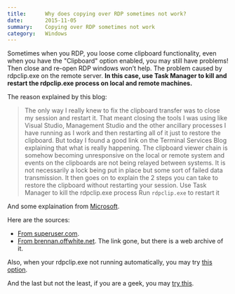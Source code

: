 ```yaml
---
title:      Why does copying over RDP sometimes not work?
date:       2015-11-05
summary:    Copying over RDP sometimes not work
category: 	Windows
---
```


Sometimes when you RDP, you loose come clipboard functionality, even when you have the "Clipboard" option enabled, you may still have problems! Then close and re-open RDP windows  won’t help. The problem caused by rdpclip.exe on the remote server. __In this case, use Task Manager to kill and restart the rdpclip.exe process on local and remote machines.__

The reason explained by this blog:

> The only way I really knew to fix the clipboard transfer was to close my session and restart it. That meant closing the tools I was using like Visual Studio, Management Studio and the other ancillary processes I have running as I work and then restarting all of it just to restore the clipboard. But today I found a good link on the Terminal Services Blog explaining that what is really happening. The clipboard viewer chain is somehow becoming unresponsive on the local or remote system and events on the clipboards are not being relayed between systems. It is not necessarily a lock being put in place but some sort of failed data transmission. It then goes on to explain the 2 steps you can take to restore the clipboard without restarting your session.
> Use Task Manager to kill the rdpclip.exe process
> Run `rdpclip.exe` to restart it

And some explaination from [Microsoft](https://blogs.technet.microsoft.com/enterprisemobility/2006/11/16/why-does-my-shared-clipboard-not-work-part-1/).

Here are the sources:

- [From superuser.com](http://superuser.com/questions/552108/why-does-copying-over-rdp-sometimes-not-work).
- [From brennan.offwhite.net](http://web.archive.org/web/20100213100756/http:/brennan.offwhite.net/blog/2007/01/18/fixing-copypaste-for-remote-desktop-sessions/). The link gone, but there is a web archive of it.

Also, when your rdpclip.exe not running automatically, you may try [this option](https://social.technet.microsoft.com/forums/windowsserver/en-US/d92ad1c3-826f-496b-8145-bb31615c55fe/rdpclipexe-not-running-automatically).

And the last but not the least, if you are a geek, you may [try this](http://www.remkoweijnen.nl/blog/2007/10/25/rdp-clipboard-fix/).
